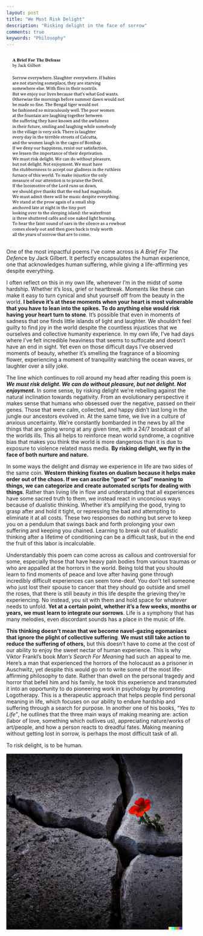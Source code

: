 ```yaml
---
layout: post
title: "We Must Risk Delight"
description: "Risking delight in the face of sorrow"
comments: true
keywords: "Philosophy"
---
```

<img src="/assets/images/we_must_risk_delight/media/image1.png" style="width:3.8125in;height:5.21875in" />

One of the most impactful poems I’ve come across is *A Brief For The Defenc*e by Jack Gilbert. It perfectly encapsulates the human experience, one that acknowledges human suffering, while giving a life-affirming yes despite everything.

I often reflect on this in my own life, whenever I’m in the midst of some hardship. Whether it’s loss, grief or heartbreak. Moments like these can make it easy to turn cynical and shut yourself off from the beauty in the world. **I believe it’s at these moments when your heart is most vulnerable that you have to lean into the spikes. To do anything else would risk having your heart turn to stone**. It’s possible that even in moments of sadness that one finds little islands of light and laughter. We shouldn’t feel guilty to find joy in the world despite the countless injustices that we ourselves and collective humanity experience. In my own life, I’ve had days where I’ve felt incredible heaviness that seems to suffocate and doesn’t have an end in sight. Yet even on those difficult days I’ve observed moments of beauty, whether it’s smelling the fragrance of a blooming flower, experiencing a moment of tranquility watching the ocean waves, or laughter over a silly joke.

The line which continues to roll around my head after reading this poem is ***We must risk delight. We can do without pleasure, but not delight. Not enjoyment.*** In some sense, by risking delight we’re rebelling against the natural inclination towards negativity. From an evolutionary perspective it makes sense that humans who obsessed over the negative, passed on their genes. Those that were calm, collected, and happy didn’t last long in the jungle our ancestors evolved in. At the same time, we live in a culture of anxious uncertainty. We're constantly bombarded in the news by all the things that are going wrong at any given time, with a 24/7 broadcast of all the worlds ills. This all helps to reinforce mean world syndrome, a cognitive bias that makes you think the world is more dangerous than it is due to exposure to violence related mass media. **By risking delight, we fly in the face of both nurture and nature.**

In some ways the delight and dismay we experience in life are two sides of the same coin. **Western thinking fixates on dualism because it helps make order out of the chaos. If we can ascribe “good” or “bad” meaning to things, we can categorize and create automated scripts for dealing with things**. Rather than living life in flow and understanding that all experiences have some sacred truth to them, we instead react in unconcious ways because of dualistic thinking. Whether it’s amplifying the good, trying to grasp after and hold it tight, or repressing the bad and attempting to eliminate it at all costs. These two responses do nothing but serve to keep you on a pendulum that swings back and forth prolonging your own suffering and keeping you chained. Learning to break out of dualistic thinking after a lifetime of conditioning can be a difficult task, but in the end the fruit of this labor is incalculable.

Understandably this poem can come across as callous and controversial for some, especially those that have heavy pain bodies from various traumas or who are appalled at the horrors in the world. Being told that you should learn to find moments of peace and love after having gone through incredibly difficult experiences can seem tone-deaf. You don’t tell someone who just lost their spouse to cancer that they should go outside and smell the roses, that there is still beauty in this life despite the grieving they’re experiencing. No instead, you sit with them and hold space for whatever needs to unfold. **Yet at a certain point, whether it’s a few weeks, months or years, we must learn to integrate our sorrows**. Life is a symphony that has many melodies, even discordant sounds has a place in the music of life.

**This thinking doesn't mean that we become navel-gazing egomaniacs that ignore the plight of collective suffering**. **We must still take action to reduce the suffering of others,** but this doesn't have to come at the cost of our ability to enjoy the sweet nectar of human experience. This is why Viktor Frankl’s book *Man’s Search For Meaning* had such an appeal to me. Here’s a man that experienced the horrors of the holocaust as a prisoner in Auschwitz, yet despite this would go on to write some of the most life-affirming philosophy to date. Rather than dwell on the personal tragedy and horror that befell him and his family, he took this experience and transmuted it into an opportunity to do pioneering work in psychology by promoting Logotherapy. This is a therapeutic approach that helps people find personal meaning in life, which focuses on our ability to endure hardship and suffering through a search for purpose. In another one of his books, “*Yes to Life”*, he outlines that the three main ways of making meaning are: action (labor of love, something which outlives us), appreciating nature/works of art/people, and how a person reacts to dreadful fates. Making meaning without getting lost in sorrow, is perhaps the most difficult task of all.

To risk delight, is to be human.

<img src="/assets/images/we_must_risk_delight/media/image2.png" style="width:4.8508in;height:4.8508in" />
